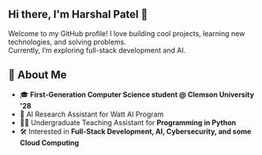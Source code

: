 ## Hi there, I'm Harshal Patel 👋
Welcome to my GitHub profile! I love building cool projects, learning new technologies, and solving problems.  
Currently, I’m exploring full-stack development and AI.

## 🚀 About Me
- 🎓 **First-Generation Computer Science student @ Clemson University '28**
- 🤖 AI Research Assistant for Watt AI Program
- 👨‍🏫 Undergraduate Teaching Assistant for **Programming in Python**
- 🛠 Interested in **Full-Stack Development, AI, Cybersecurity, and some Cloud Computing**

<!--
**Hersh3y/Hersh3y** is a ✨ _special_ ✨ repository because its `README.md` (this file) appears on your GitHub profile.

Here are some ideas to get you started:

- 🔭 I’m currently working on ...
- 🌱 I’m currently learning ...
- 👯 I’m looking to collaborate on ...
- 🤔 I’m looking for help with ...
- 💬 Ask me about ...
- 📫 How to reach me: ...
- 😄 Pronouns: ...
- ⚡ Fun fact: ...
-->
